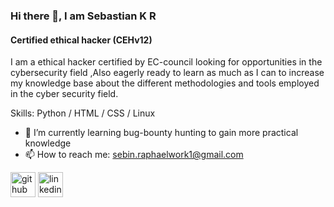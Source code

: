### Hi there 👋, I am Sebastian K R
#### Certified ethical hacker (CEHv12)
I am a ethical hacker certified by EC-council looking for opportunities in the cybersecurity field ,Also eagerly ready to learn as much as I can  to increase my knowledge base about the different methodologies and tools employed in the cyber security field. 

Skills: Python / HTML / CSS /  Linux 

- 🌱 I’m currently learning bug-bounty hunting to gain more practical knowledge 
- 📫 How to reach me: sebin.raphaelwork1@gmail.com 

[<img src='https://cdn.jsdelivr.net/npm/simple-icons@3.0.1/icons/github.svg' alt='github' height='40'>](https://github.com/SebastianRaphael)  [<img src='https://cdn.jsdelivr.net/npm/simple-icons@3.0.1/icons/linkedin.svg' alt='linkedin' height='40'>](https://www.linkedin.com/in/https://www.linkedin.com/in/sebastian-k-r-b289527a//)  













